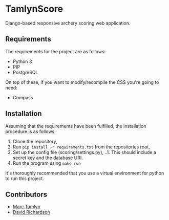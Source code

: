 TamlynScore
===

Django-based responsive archery scoring web application.

## Requirements

The requirements for the project are as follows:
* Python 3
* PIP
* PostgreSQL

On top of these, if you want to modify/recompile the CSS you're going to need:
* Compass

## Installation

Assuming that the requirements have been fulfilled, the installation procedure is as follows:
1. Clone the repository,
2. Run `pip install -r requirements.txt` from the repositories root,
3. Set up the config file (scoring/settings.py),
..1. This should include a secret key and the database URI.
4. Run the program using `make run`

It's thoroughly recommended that you use a virtual environment for python to run this project.

## Contributors
* [Marc Tamlyn](https://twitter.com/mjtamlyn)
* [David Richardson](https://twitter.com/tankski_dr)